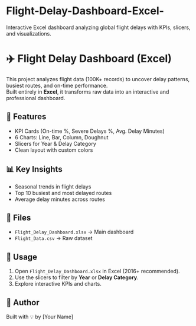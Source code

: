 # Flight-Delay-Dashboard-Excel-
Interactive Excel dashboard analyzing global flight delays with KPIs, slicers, and visualizations.
# ✈️ Flight Delay Dashboard (Excel)

This project analyzes flight data (100K+ records) to uncover delay patterns, busiest routes, and on-time performance.  
Built entirely in **Excel**, it transforms raw data into an interactive and professional dashboard.

## 🔧 Features
- KPI Cards (On-time %, Severe Delays %, Avg. Delay Minutes)
- 6 Charts: Line, Bar, Column, Doughnut
- Slicers for Year & Delay Category
- Clean layout with custom colors

## 📊 Key Insights
- Seasonal trends in flight delays
- Top 10 busiest and most delayed routes
- Average delay minutes across routes

## 📂 Files
- `Flight_Delay_Dashboard.xlsx` → Main dashboard
- `Flight_Data.csv` → Raw dataset

## 🚀 Usage
1. Open `Flight_Delay_Dashboard.xlsx` in Excel (2016+ recommended).
2. Use the slicers to filter by **Year** or **Delay Category**.
3. Explore interactive KPIs and charts.

## 📌 Author
Built with 💡 by [Your Name]
